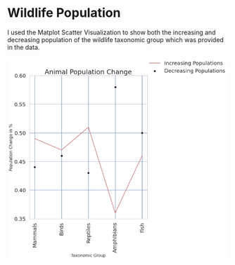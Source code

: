 # Wildlife Population
I used the Matplot Scatter Visualization to show both the increasing and decreasing population of the wildlife taxonomic group which was provided in the data. 


![alt text](https://github.com/kahumawalter/wildlifepopulation/blob/main/animal%20population.png)
